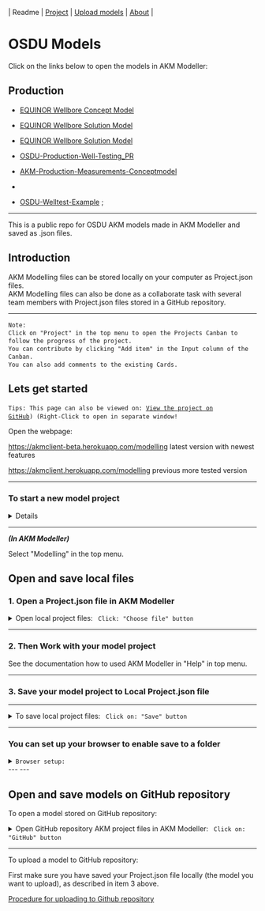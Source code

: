 | Readme | [Project](https://github.com/orgs/Kavca/projects/3) | [Upload models](UploadModels.md) | [About](about.md) | 

#  OSDU Models

Click on the links below to open the models in AKM Modeller:

## Production 


- [EQUINOR Wellbore Concept Model](https://akmmclient-main.vercel.app/modelling?org=kavca&repo=osdu-akm-models&path=production&file=EQUINOR%20Wellbore%20Concept%20Model.json&branch=main)

- [EQUINOR Wellbore Solution Model](https://akmmclient-main.vercel.app/project?org=kavca&repo=osdu-akm-models&file=EQUINOR%20Wellbore%20Solution%20Model.json&branch=main)

- [EQUINOR Wellbore Solution Model](http://akmmclient-beta.vercel.app/modelling?focus=%7B%22githubFile%22%3A%7B%22org%22%3A%22kavca%22%2C%22repo%22%3A%22osdu-akm-models%22%2C%22branch%22%3A%22main%22%2C%22path%22%3A%22production%22%2C%22filename%22%3EQUINOR%20Wellbore%20Model.json)

- [OSDU-Production-Well-Testing_PR](http://akmmclient-beta.vercel.app/modelling?focus=%7B%22githubFile%22%3A%7B%22org%22%3A%22kavca%22%2C%22repo%22%3A%22osdu-akm-models%22%2C%22branch%22%3A%22main%22%2C%22path%22%3A%22production%22%2C%22filename%22%3A%22OSDU-Production-Well-Testing_PR.json%22%7D%7D)


- [AKM-Production-Measurements-Conceptmodel](https://akmmclient-main.vercel.app/project?org=kavca&repo=osdu-akm-models&path=production&file=AKM-Production-Measurements-Conceptmodel_PR.json&branch=main)
- 
- [OSDU-Welltest-Example](https://akmmclient-main.vercel.app/project?org=kavca&repo=osdu-akm-models&path=production&file=OSDU-Welltest-Example_PR.json&branch=main)
;

---

This is a public repo for OSDU AKM models made in AKM Modeller and saved as .json files.

## Introduction

AKM Modelling files can be stored locally on your computer as Project.json files.  
AKM Modelling files can also be done as a collaborate task with several team members with Project.json files stored in a GitHub repository.

---

    Note:
    Click on "Project" in the top menu to open the Projects Canban to follow the progress of the project. 
    You can contribute by clicking "Add item" in the Input column of the Canban. 
    You can also add comments to the existing Cards.

## Lets get started

<code>Tips: This page can also be viewed on: [View the project on GitHub](https://github.com/Kavca/osdu-akm-models)) (Right-Click to open in separate window!</code>

Open the webpage:  

<https://akmclient-beta.herokuapp.com/modelling> latest version with newest features

<https://akmclient.herokuapp.com/modelling> previous more tested version

---

### To start a new model project

<details>

Click on the GitHub button in the top menu to open the GitHub download dialog.

Fill in the dialog:

RepoOwner: "Kavca"
Repository: "kavca-akm-models"
Path: "startmodels"

Clik the "LIST MODELS" button to list the models in the repository.
Select one of the start models and click "DONE"

To rename the project, model and modelview, select the "_ADMIN_MODEL in the model dropdown menu.

- Change the name of the project object to your project name.
- Change the name of the Model object to your model name.
- Change the name of the Modelview object to your modelview name, i.e. "01-Main".

Right click the background and select "Update Project from AdminModel.

Click refresh (Blue text in the top right corner)

Now you can start modeling.

</details>

---  

***(In AKM Modeller)***

Select "Modelling" in the top menu.

## Open and save local files

### 1. Open a Project.json file in AKM Modeller

<details markdown="span"><summary markdown="span">Open local project files: <code> Click: "Choose file" button</code></summary>

Click on: Project files: "Choose file" button and select the project file you want to load (.json file).

![Choose file](./img/ChooseFile.png)

The selected file will be loaded in the AKM Modeller.

</details>

---

### 2. Then Work with your model project

See the documentation how to used AKM Modeller in "Help" in top menu.

---

### 3. Save your model project to Local Project.json file

---

<details><summary markdown="span">To save local project files: <code> Click on: "Save" button</code></summary>


To save the current project.json file Click on the "Save" button.

The file will by default be saved in Download folder as a "Projectname".json file.

</details>

---

### You can set up your browser to enable save to a folder

<details> <summary markdown="span"> <code>Browser setup:</code> </summary>

This makes it possible to overwrite the file you have loaded (you don't have to rename the model-file every time).

<code>For Chrome:</code>

Click on the three dots in upper right corner of the browser" and select "Settings" and then "Downloads" and enable the "Ask where to save each file before downloading".

<code>For Edge:</code>

Click on the three dots in upper right corner of the browser" and select "Settings" and then "Downloads" and enable the "Ask me what to do with each download".
<code>For Safari:</code>

Safari does not have the option select folder, but will download to the "Download" folder.
Downloaded files will be deleted after one day by default.


</details>
---
---

## Open and save models on GitHub repository

To open a model stored on GitHub repository:

<details><summary markdown="span">Open GitHub repository AKM project files in AKM Modeller: <code> Click on: "GitHub" button</code></summary>
..

Click on "GitHub" button to open the dialog for GitHub repository and fill in the required fields.


![GitHub dialog](img/GitHubDialog.png)


- Repository URL:  <https://api.github.com/users/UserName/repos/>

then click on: "LIST MODELS" button and then select a model in the "Select Model" dropdown list.

(The list is from the **main** branch of the repository.)

The model will be loaded in AKM Modeller.

Click on "X" button in the top right corner to close the GitHub repository select dialog.

---

</details>

---

To upload a model to GitHub repository:

First make sure you have saved your Project.json file locally (the model you want to upload), as described in item 3 above.

[Procedure for uploading to Github repository](UploadModels.md)

